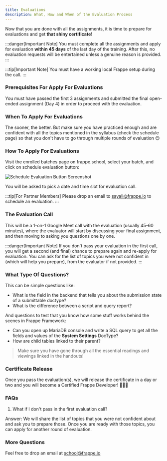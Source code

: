 ```yaml
---
title: Evaluations
description: What, How and When of the Evaluation Process
---
```


Now that you are done with all the assignments, it is time to prepare for evaluations and get **that shiny certificate**!

:::danger[Important Note]
You must complete all the assignments and apply for evaluation **within 45 days** of the last day of the training. After this, no evaluation requests will be entertained unless a genuine reason is provided.
:::

:::tip[Important Note]
You must have a working local Frappe setup during the call.
:::

### Prerequisites For Apply For Evaluations

You must have passed the first 3 assignments and submitted the final open-ended assignment (Day 4) in order to proceed with the evaluation.

### When To Apply For Evaluations

The sooner, the better. But make sure you have practiced enough and are confident with all the topics mentioned in the syllabus (check the schedule page) so that you don't have to go through multiple rounds of evaluation 😉

### How To Apply For Evaluations

Visit the enrolled batches page on frappe.school, select your batch, and click on schedule evaluation button:

![Schedule Evaluation Button Screenshot](/schedule_eval_button.png)

You will be asked to pick a date and time slot for evaluation call.

:::tip[For Partner Members]
Please drop an email to <sayali@frappe.io> to schedule an evaluation.
:::

### The Evaluation Call

This will be a 1-on-1 Google Meet call with the evaluation (usually 45-60 minutes), where the evaluator will start by discussing your final assignment, and then moving to asking you questions one by one.

:::danger[Important Note]
If you don't pass your evaluation in the first call, you will get a second (and final) chance to prepare again and re-apply for evaluation. You can ask for the list of topics you were not confident in (which will help you prepare), from the evaluator if not provided.
:::

### What Type Of Questions?

This can be simple questions like:

* What is the field in the backend that tells you about the submission state of a submittable doctype?
* What is the difference between a script and query report?

And questions to test that you know how some stuff works behind the scenes in Frappe Framework:

* Can you open up MariaDB console and write a SQL query to get all the fields and values of the **System Settings** DocType?
* How are child tables linked to their parent?

> Make sure you have gone through all the essential readings and viewings linked in the handouts!

### Certificate Release

Once you pass the evaluation(s), we will release the certificate in a day or two and you will become a Certified Frappe Developer! 🎉🎉🎉

### FAQs

1. What if I don't pass in the first evaluation call?

Answer: We will share the list of topics that you were not confident about and ask you to prepare those. Once you are ready with those topics, you can apply for another round of evaluation.

### More Questions

Feel free to drop an email at <school@frappe.io>

